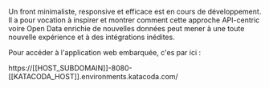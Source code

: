 Un front minimaliste, responsive et efficace est en cours de développement. Il a pour vocation
à inspirer et montrer comment cette approche API-centric voire Open Data enrichie de nouvelles données peut
mener à une toute nouvelle expérience et à des intégrations inédites.


Pour accéder à l'application web embarquée, c'es par ici :

https://[[HOST_SUBDOMAIN]]-8080-[[KATACODA_HOST]].environments.katacoda.com/